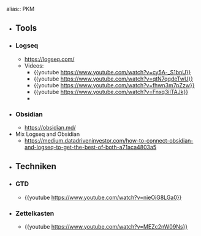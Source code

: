 alias:: PKM

- ## Tools
- ### Logseq
	- https://logseq.com/
	- Videos:
		- {{youtube https://www.youtube.com/watch?v=cy5A-_S1bnU}}
		- {{youtube  https://www.youtube.com/watch?v=qtN7qqdeTwU}}
		- {{youtube  https://www.youtube.com/watch?v=fhwn3m7pZzw}}
		- {{youtube https://www.youtube.com/watch?v=Fnxq3iITAJk}}
		-
- ### Obsidian
	- https://obsidian.md/
- Mix Logseq and Obsidian
	- https://medium.datadriveninvestor.com/how-to-connect-obsidian-and-logseq-to-get-the-best-of-both-a71aca4803a5
- ## Techniken
- ### GTD
	- {{youtube https://www.youtube.com/watch?v=nieOiG8LGa0}}
- ### Zettelkasten
	- {{youtube https://www.youtube.com/watch?v=MEZc2nW09Ns}}
